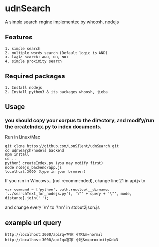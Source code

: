 # udnSearch
A simple search engine implemented by whoosh, nodejs

## Features
```
1. simple search
2. multiple words search (Default logic is AND)
3. logic search: AND, OR, NOT
4. simple proximity search
```
## Required packages
```
1. Install nodejs
2. Install python3 & its packages whoosh, jieba
```
## Usage
### you should copy your corpus to the directory, and modify/run the createIndex.py to index documents.
Run in Linux/Mac
```
git clone https://github.com/LonSilent/udnSearch.git
cd udnSearch/nodejs_backend
npm install
cd ..
python3 createIndex.py (you may modify first)
node nodejs_backend/app.js
localhost:3000 (type in your browser)
```
If you run in Windows...(not recommended), change line 21 in api.js to 
```
var command = ['python', path.resolve(__dirname, '../searchText_for_nodejs.py'), '\"' + query + '\"', mode, distance].join(' ');
```
and change every '\n' to '\r\n' in stdout2json.js.
## example url query
```
http://localhost:3000/api?q=客家 小吃&m=normal
http://localhost:3000/api?q=客家 小吃&m=proximity&d=3
```
